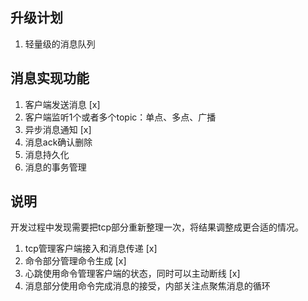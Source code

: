 ## 升级计划

1. 轻量级的消息队列

## 消息实现功能

1. 客户端发送消息   [x]
2. 客户端监听1个或者多个topic：单点、多点、广播 
3. 异步消息通知 [x]
4. 消息ack确认删除
5. 消息持久化
6. 消息的事务管理


## 说明

开发过程中发现需要把tcp部分重新整理一次，将结果调整成更合适的情况。

1. tcp管理客户端接入和消息传递 [x]
2. 命令部分管理命令生成 [x]
3. 心跳使用命令管理客户端的状态，同时可以主动断线   [x]
4. 消息部分使用命令完成消息的接受，内部关注点聚焦消息的循环